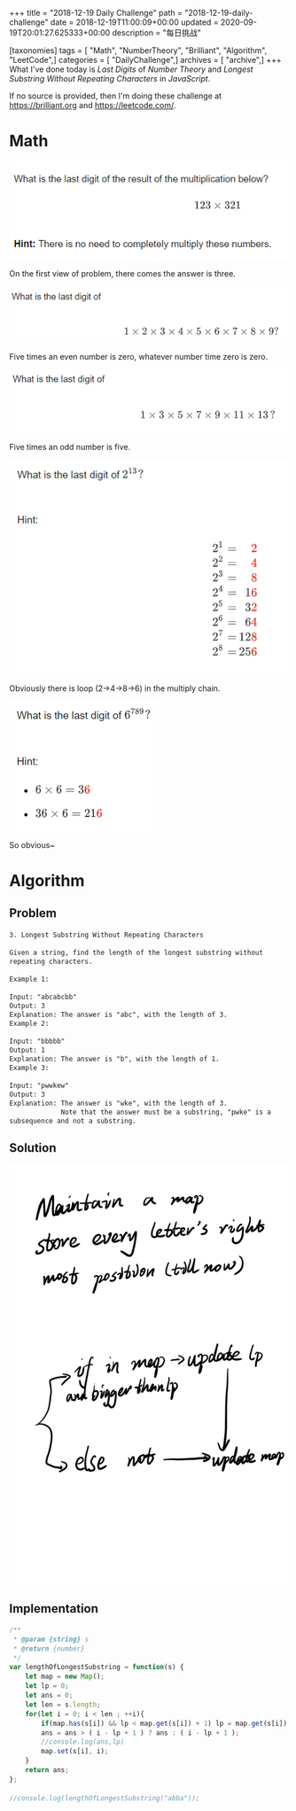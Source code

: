 +++
title = "2018-12-19 Daily Challenge"
path = "2018-12-19-daily-challenge"
date = 2018-12-19T11:00:09+00:00
updated = 2020-09-19T20:01:27.625333+00:00
description = "每日挑战"

[taxonomies]
tags = [ "Math", "NumberTheory", "Brilliant", "Algorithm", "LeetCode",]
categories = [ "DailyChallenge",]
archives = [ "archive",]
+++
What I've done today is *Last Digits* of *Number Theory* and *Longest Substring Without Repeating Characters* in *JavaScript*.

If no source is provided, then I'm doing these challenge at https://brilliant.org and https://leetcode.com/.

<!-- more -->

# Math



![one](1545188711471.png)

On the first view of problem, there comes the answer is three.



![two](1545188920764.png)

Five times an even number is zero, whatever number time zero is zero.



![three](1545188969649.png)

Five times an odd number is five.



![four](1545189016747.png)

Obviously there is loop (2->4->8->6) in the multiply chain.



![five](1545189284001.png)

So obvious~

# Algorithm

## Problem

```
3. Longest Substring Without Repeating Characters

Given a string, find the length of the longest substring without repeating characters.

Example 1:

Input: "abcabcbb"
Output: 3 
Explanation: The answer is "abc", with the length of 3. 
Example 2:

Input: "bbbbb"
Output: 1
Explanation: The answer is "b", with the length of 1.
Example 3:

Input: "pwwkew"
Output: 3
Explanation: The answer is "wke", with the length of 3. 
             Note that the answer must be a substring, "pwke" is a subsequence and not a substring.
```

## Solution

![idea](1545195187445.png)

## Implementation

```javascript
/**
 * @param {string} s
 * @return {number}
 */
var lengthOfLongestSubstring = function(s) {
    let map = new Map();
    let lp = 0;
    let ans = 0;
    let len = s.length;
    for(let i = 0; i < len ; ++i){
        if(map.has(s[i]) && lp < map.get(s[i]) + 1) lp = map.get(s[i]) + 1;
        ans = ans > ( i - lp + 1 ) ? ans : ( i - lp + 1 );
        //console.log(ans,lp)
        map.set(s[i], i);
    }
    return ans;
};

//console.log(lengthOfLongestSubstring("abba"));
```